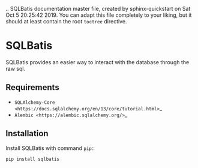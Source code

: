 .. SQLBatis documentation master file, created by
   sphinx-quickstart on Sat Oct  5 20:25:42 2019.
   You can adapt this file completely to your liking, but it should at least
   contain the root `toctree` directive.

SQLBatis
========
SQLBatis provides an easier way to interact with the database through the raw sql.

Requirements
------------

-   `SQLAlchemy-Core <https://docs.sqlalchemy.org/en/13/core/tutorial.html>`_
-   `Alembic <https://alembic.sqlalchemy.org/>`_


Installation
------------
Install SQLBatis with command `pip`::

    pip install sqlbatis
